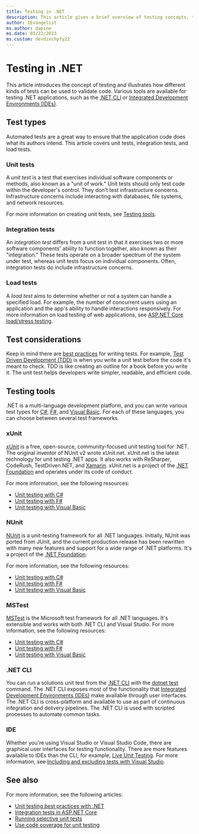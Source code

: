 ```yaml
---
title: Testing in .NET
description: This article gives a brief overview of testing concepts, terminology, and tools for testing in .NET.
author: IEvangelist
ms.author: dapine
ms.date: 03/22/2023
ms.custom: devdivchpfy22
---
```


# Testing in .NET

This article introduces the concept of testing and illustrates how different kinds of tests can be used to validate code. Various tools are available for testing .NET applications, such as the [.NET CLI](#net-cli) or [Integrated Development Environments (IDEs)](#ide).

## Test types

Automated tests are a great way to ensure that the application code does what its authors intend. This article covers unit tests, integration tests, and load tests.

### Unit tests

A *unit test* is a test that exercises individual software components or methods, also known as a "unit of work." Unit tests should only test code within the developer's control. They don't test infrastructure concerns. Infrastructure concerns include interacting with databases, file systems, and network resources.

For more information on creating unit tests, see [Testing tools](#testing-tools).

### Integration tests

An *integration test* differs from a unit test in that it exercises two or more software components' ability to function together, also known as their "integration." These tests operate on a broader spectrum of the system under test, whereas unit tests focus on individual components. Often, integration tests do include infrastructure concerns.

### Load tests

A *load test* aims to determine whether or not a system can handle a specified load. For example, the number of concurrent users using an application and the app's ability to handle interactions responsively. For more information on load testing of web applications, see [ASP.NET Core load/stress testing](/aspnet/core/test/load-tests).

## Test considerations

Keep in mind there are [best practices](unit-testing-best-practices.md) for writing tests. For example, [Test Driven Development (TDD)](https://deviq.com/test-driven-development) is when you write a unit test before the code it's meant to check. TDD is like creating an outline for a book before you write it. The unit test helps developers write simpler, readable, and efficient code.

## Testing tools

.NET is a multi-language development platform, and you can write various test types for [C#](../../csharp/index.yml), [F#](../../fsharp/index.yml), and [Visual Basic](../../visual-basic/index.yml). For each of these languages, you can choose between several test frameworks.

### xUnit

[xUnit](https://xunit.net) is a free, open-source, community-focused unit testing tool for .NET. The original inventor of NUnit v2 wrote xUnit.net. xUnit.net is the latest technology for unit testing .NET apps. It also works with ReSharper, CodeRush, TestDriven.NET, and [Xamarin](https://dotnet.microsoft.com/apps/xamarin). xUnit.net is a project of the [.NET Foundation](https://dotnetfoundation.org) and operates under its code of conduct.

For more information, see the following resources:

- [Unit testing with C#](unit-testing-with-dotnet-test.md)
- [Unit testing with F#](unit-testing-fsharp-with-dotnet-test.md)
- [Unit testing with Visual Basic](unit-testing-visual-basic-with-dotnet-test.md)

### NUnit

[NUnit](https://nunit.org) is a unit-testing framework for all .NET languages. Initially, NUnit was ported from JUnit, and the current production release has been rewritten with many new features and support for a wide range of .NET platforms. It's a project of the [.NET Foundation](https://dotnetfoundation.org).

For more information, see the following resources:

- [Unit testing with C#](unit-testing-with-nunit.md)
- [Unit testing with F#](unit-testing-fsharp-with-nunit.md)
- [Unit testing with Visual Basic](unit-testing-visual-basic-with-nunit.md)

### MSTest

[MSTest](https://github.com/microsoft/testfx) is the Microsoft test framework for all .NET languages. It's extensible and works with both .NET CLI and Visual Studio. For more information, see the following resources:

- [Unit testing with C#](unit-testing-with-mstest.md)
- [Unit testing with F#](unit-testing-fsharp-with-mstest.md)
- [Unit testing with Visual Basic](unit-testing-visual-basic-with-mstest.md)

### .NET CLI

You can run a solutions unit test from the [.NET CLI](../tools/index.md) with the [dotnet test](../tools/dotnet-test.md) command. The .NET CLI exposes most of the functionality that [Integrated Development Environments (IDEs)](#ide) make available through user interfaces. The .NET CLI is cross-platform and available to use as part of continuous integration and delivery pipelines. The .NET CLI is used with scripted processes to automate common tasks.

### IDE

Whether you're using Visual Studio or Visual Studio Code, there are graphical user interfaces for testing functionality. There are more features available to IDEs than the CLI, for example, [Live Unit Testing](/visualstudio/test/live-unit-testing). For more information, see [Including and excluding tests with Visual Studio](/visualstudio/test/live-unit-testing#include-and-exclude-test-projects-and-test-methods).

## See also

For more information, see the following articles:

- [Unit testing best practices with .NET](unit-testing-best-practices.md)
- [Integration tests in ASP.NET Core](/aspnet/core/test/integration-tests#test-app-prerequisites)
- [Running selective unit tests](selective-unit-tests.md)
- [Use code coverage for unit testing](unit-testing-code-coverage.md)

